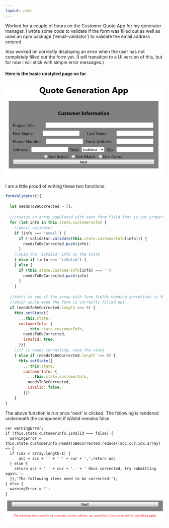 ```yaml
---
layout: post
---
```

Worked for a couple of hours on the Customer Quote App for my generator manager. I wrote some code to validate if the form was filled out as well as used an npm package ('email-validator') to validate the email address entered.

Also worked on correctly displaying an error when the user has not completely filled out the form yet. (I will transition to a UI version of this, but for now I will stick with simple error messages.)

#### Here is the basic unstyled page so far.
![Customer Quote App](https://github.com/jordanvidrine/coding-journey/blob/master/Daily%20Logs/files/power-gen-form.png)

I am a little proud of writing these two functions:

```javascript
formValidator(){

  let needsToBeCorrected = [];

  //creates an array populated with each form field that is not properly filled out
  for (let info in this.state.customerInfo) {
    //email validator
    if (info === 'email') {
      if (!validator.validate(this.state.customerInfo[info])) {
        needsToBeCorrected.push(info);
      }
    //skip the 'isValid' info in the state
    } else if (info === 'isValid') {
    } else {
      if (this.state.customerInfo[info] === '')
        needsToBeCorrected.push(info)
      }
    }

  //tests to see if the array with form fields needing correction is 0
  //which would mean the form is correctly filled out
  if (needsToBeCorrected.length === 0) {
    this.setState({
      ...this.state,
      customerInfo: {
        ...this.state.customerInfo,
        needsToBeCorrected,
        isValid: true,
      }})
    //if it needs correcting, save the state
    } else if (needsToBeCorrected.length !== 0) {
      this.setState({
        ...this.state,
        customerInfo: {
          ...this.state.customerInfo,
          needsToBeCorrected,
          isValid: false,
        }})
    }
}
```

The above function is run once 'next' is clicked. The following is rendered underneath the component if isValid remains false.

```
var warningError;
if (this.state.customerInfo.isValid === false) {
  warningError = this.state.customerInfo.needsToBeCorrected.reduce((acc,cur,idx,array) => {
  if (idx < array.length-1) {
      acc = acc + '' + ' ' + cur + ',';return acc
  } else {
    return acc + ' ' + cur + '.' + ' Once corrected, try submitting again.';
  }},'The following items need to be corrected:');
} else {
  warningError = '';
}
```
![error-msg](https://github.com/jordanvidrine/coding-journey/blob/master/Daily%20Logs/files/error-msg.png)
